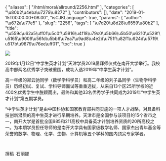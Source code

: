 {
    "aliases": [
        "/html/moral/allround/2256.html"
    ],
    "categories": [
        "\u80b2\u4eba\u7279\u8272"
    ],
    "contributors": [],
    "date": "2019-01-15T00:00:00+08:00",
    "isCJKLanguage": true,
    "params": {
        "author": "\u672a\u77e5"
    },
    "slug": "2256",
    "tags": [
        "\u7d20\u8d28\u6559\u80b2"
    ],
    "title": "\u559c\u62a5\uff01\u5c0f\u5916\u4f18\u79c0\u5b66\u5b50\u6210\u529f\u5165\u9009\u56fd\u5bb6\u7ea7\u9ad8\u4e2d\u751f\u82f1\u624d\u57f9\u517b\u9879\u76ee\uff01",
    "toc": true
}

![](https://cdn.tfls.online/mirror/full/c7e4c6bd73a99f66563e3a14276a7597a00c9e6f.jpg)




 




 2019年1月12日“中学生英才计划”天津学员2019届拜师仪式在南开大学举行。我校高中部两名优秀学子突破重围，成功入选2019年“中学生英才计划”。




高一年级的郑云驰同学（数学学科学员）和高二年级的刘子晶同学（生物学科学员）历经初试、复试、学科导师面试等重重选拔，从来自13个区25所学校的近400名优秀学生中脱颖而出，最终和其他33名优秀学子共同成为2019年“中学生英才计划”第五期学员。




 “中学生英才计划”是由中国科协和国家教育部共同实施的一项人才战略，对具备科技创新潜质的高中生英才进行早期培养。天津市是全国参与该项目的15个省市之一，南开大学是首批全国985和211高校中具备英才计划培养资质的20所高校之一。为本期学员担任导师的是南开大学具有国家级教学名师、国家杰出青年基金等荣誉的数学、物理、化学、生物、计算机等五个学科的国内顶尖专家学者。



 

 撰稿  石丽娜




  




